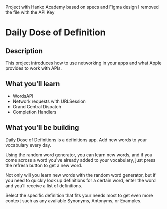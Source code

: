 Project with Hanko Academy based on specs and Figma design
I removed the file with the API Key

# Daily Dose of Definition

## Description
This project introduces how to use networking in your apps and what Apple provides to work with APIs. 

## What you'll learn
* WordsAPI
* Network requests with URLSession
* Grand Central Dispatch
* Completion Handlers

## What you'll be building
Daily Dose of Definitions is a definitions app. Add new words to your vocabulary every day.  

Using the random word generator, you can learn new words, and if you come across a word you've already added to your vocabulary, just press the refresh button to get a new word.

Not only will you learn new words with the random word generator, but if you need to quickly look up definitions for a certain word, enter the word and you'll receive a list of definitions. 

Select the specific definition that fits your needs most to get even more context such as any available Synonyms, Antonyms, or Examples.
